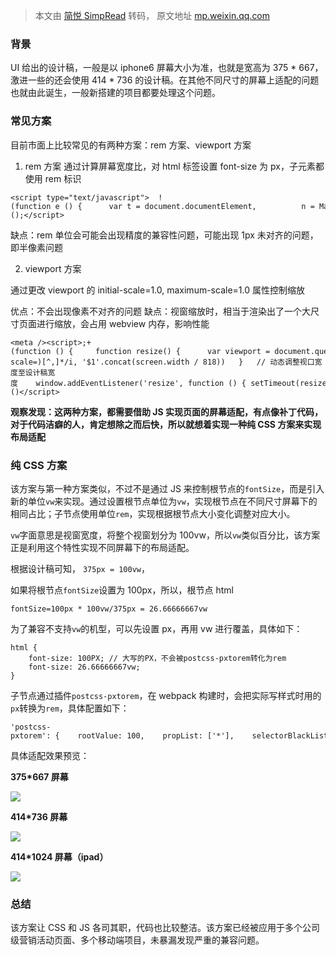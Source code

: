 > 本文由 [简悦 SimpRead](http://ksria.com/simpread/) 转码， 原文地址 [mp.weixin.qq.com](https://mp.weixin.qq.com/s/qFa-DNUCJUypGXX1yHeeAw)

### 背景

UI 给出的设计稿，一般是以 iphone6 屏幕大小为准，也就是宽高为 375 * 667，激进一些的还会使用 414 * 736 的设计稿。在其他不同尺寸的屏幕上适配的问题也就由此诞生，一般新搭建的项目都要处理这个问题。

### 常见方案

目前市面上比较常见的有两种方案：rem 方案、viewport 方案

1.  rem 方案 通过计算屏幕宽度比，对 html 标签设置 font-size 为 px，子元素都使用 rem 标识
    

```
<script type="text/javascript">  !(function e () {      var t = document.documentElement,          n = Math.min(t.clientWidth, 500) / 4.14;      t.style.fontSize = n + 'px';      var i = parseFloat(window.getComputedStyle(t).fontSize);      n !== i && ((n = (n * n) / i), (t.style.fontSize = n + 'px')),          (window.__REAL_FONT_SIZE__ = n),          window.addEventListener('resize', e);  })();</script>
```

缺点：rem 单位会可能会出现精度的兼容性问题，可能出现 1px 未对齐的问题，即半像素问题

2.  viewport 方案
    

通过更改 viewport 的 initial-scale=1.0, maximum-scale=1.0 属性控制缩放

优点：不会出现像素不对齐的问题 缺点：视窗缩放时，相当于渲染出了一个大尺寸页面进行缩放，会占用 webview 内存，影响性能

```
<meta /><script>;+(function () {     function resize() {      var viewport = document.querySelector('meta[name=viewport]');      viewport.content = viewport.content.replace(/(initial-scale=)[^,]*/i, '$1'.concat(screen.width / 818))   }   // 动态调整视口宽度至设计稿宽度    window.addEventListener('resize', function () { setTimeout(resize, 300) });   resize() })()</script>
```

**观察发现：这两种方案，都需要借助 JS 实现页面的屏幕适配，有点像补丁代码，对于代码洁癖的人，肯定想除之而后快，所以就想着实现一种纯 CSS 方案来实现布局适配**

### 纯 CSS 方案

该方案与第一种方案类似，不过不是通过 JS 来控制根节点的`fontSize`，而是引入新的单位`vw`来实现。通过设置根节点单位为`vw`，实现根节点在不同尺寸屏幕下的相同占比；子节点使用单位`rem`，实现根据根节点大小变化调整对应大小。

`vw`字面意思是视窗宽度，将整个视窗划分为 100vw，所以`vw`类似百分比，该方案正是利用这个特性实现不同屏幕下的布局适配。

根据设计稿可知， `375px = 100vw`，

如果将根节点`fontSize`设置为 100px，所以，根节点 html

`fontSize=100px * 100vw/375px = 26.66666667vw`

为了兼容不支持`vw`的机型，可以先设置 px，再用 vw 进行覆盖，具体如下：

```
html {
    font-size: 100PX; // 大写的PX，不会被postcss-pxtorem转化为rem
    font-size: 26.66666667vw;
}
```

子节点通过插件`postcss-pxtorem`，在 webpack 构建时，会把实际写样式时用的`px`转换为`rem`，具体配置如下：

```
'postcss-pxtorem': {    rootValue: 100,    propList: ['*'],    selectorBlackList: ['__vconsole']}
```

具体适配效果预览：

**375*667 屏幕**

![](https://mmbiz.qpic.cn/mmbiz_png/2K5IuDFDWmic3nicClPKSCOhcibIWXwv2a31DF19LjKZk1lV9bWAvemic9sS6W52b6MrehVYBick1hLwMaQ5v2c1I8w/640?wx_fmt=png)

  

**414*736 屏幕**

![](https://mmbiz.qpic.cn/mmbiz_png/2K5IuDFDWmic3nicClPKSCOhcibIWXwv2a3UDSmppbqUJwiaBxSQvaUenjmF5sAef6AT6ElrYK8gPMU0Fiavzlg3UdQ/640?wx_fmt=png)

**414*1024 屏幕（ipad）**

![](https://mmbiz.qpic.cn/mmbiz_png/2K5IuDFDWmic3nicClPKSCOhcibIWXwv2a3mrOtq9yusADt5eHUCnDWsNQGwfWHkcyfgBbL735ibrJZo2QQZzSxkJA/640?wx_fmt=png)

  

### 总结

该方案让 CSS 和 JS 各司其职，代码也比较整洁。该方案已经被应用于多个公司级营销活动页面、多个移动端项目，未暴漏发现严重的兼容问题。